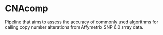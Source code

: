# CNAcomp
Pipeline that aims to assess the accuracy of commonly used algorithms for calling copy number alterations from Affymetrix SNP 6.0 array data.
